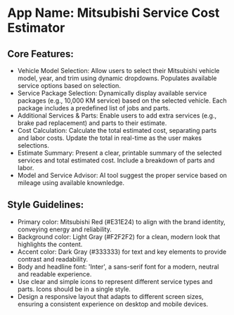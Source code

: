 # **App Name**: Mitsubishi Service Cost Estimator

## Core Features:

- Vehicle Model Selection: Allow users to select their Mitsubishi vehicle model, year, and trim using dynamic dropdowns. Populates available service options based on selection.
- Service Package Selection: Dynamically display available service packages (e.g., 10,000 KM service) based on the selected vehicle.  Each package includes a predefined list of jobs and parts.
- Additional Services & Parts: Enable users to add extra services (e.g., brake pad replacement) and parts to their estimate.
- Cost Calculation: Calculate the total estimated cost, separating parts and labor costs.  Update the total in real-time as the user makes selections.
- Estimate Summary: Present a clear, printable summary of the selected services and total estimated cost.  Include a breakdown of parts and labor.
- Model and Service Advisor: AI tool suggest the proper service based on mileage using available knownledge.

## Style Guidelines:

- Primary color: Mitsubishi Red (#E31E24) to align with the brand identity, conveying energy and reliability.
- Background color: Light Gray (#F2F2F2) for a clean, modern look that highlights the content.
- Accent color: Dark Gray (#333333) for text and key elements to provide contrast and readability.
- Body and headline font: 'Inter', a sans-serif font for a modern, neutral and readable experience.
- Use clear and simple icons to represent different service types and parts. Icons should be in a single style.
- Design a responsive layout that adapts to different screen sizes, ensuring a consistent experience on desktop and mobile devices.
